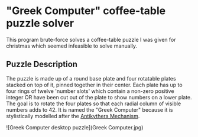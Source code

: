 # "Greek Computer" coffee-table puzzle solver

This program brute-force solves a coffee-table puzzle I was given for christmas which seemed infeasible to solve manually.

## Puzzle Description
The puzzle is made up of a round base plate and four rotatable plates stacked on top of it, pinned together in their center. Each plate has up to four rings of twelve 'number slots' which contain a non-zero positive integer OR have been cut out of the plate to show numbers on a lower plate. The goal is to rotate the four plates so that each radial column of visible numbers adds to 42.
It is named the "Greek Computer" because it is stylistically modelled after the [Antikythera Mechanism](https://en.wikipedia.org/wiki/Antikythera_mechanism).

![Greek Computer desktop puzzle](Greek Computer.jpg)
